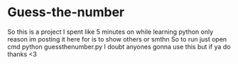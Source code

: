 # Guess-the-number
So this is a project I spent like 5 minutes on while learning python only reason im posting it here for is to show others or smthn
So to run just open cmd
python guessthenumber.py
I doubt anyones gonna use this but if ya do thanks <3

